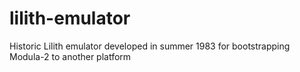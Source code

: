 # lilith-emulator
Historic Lilith emulator developed in summer 1983 for bootstrapping Modula-2 to another platform
